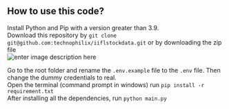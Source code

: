 ## How to use this code?
Install Python and Pip with a version greater than 3.9.  
Download this repository by `git clone git@github.com:technophilix/iiflstockdata.git` or by downloading the zip file  
![enter image description here](https://ibb.co/dWXVznG)

Go to the root folder and rename the `.env.example` file to the `.env` file. Then change the dummy credentials to real.  
Open the terminal (command prompt in windows) run `pip install -r requirement.txt`  
After installing all the dependencies, run `python main.py`